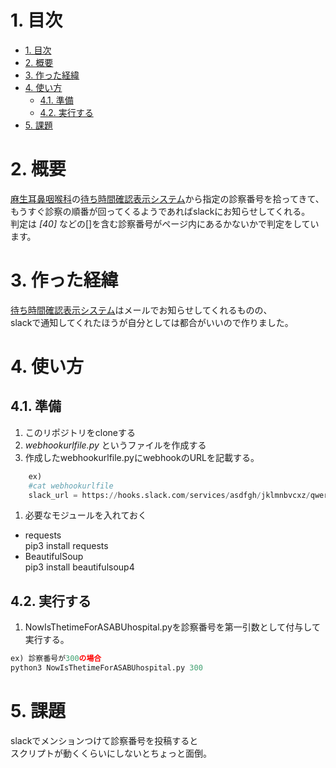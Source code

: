 # 1. 目次

<!-- TOC -->

- [1. 目次](#1-目次)
- [2. 概要](#2-概要)
- [3. 作った経緯](#3-作った経緯)
- [4. 使い方](#4-使い方)
  - [4.1. 準備](#41-準備)
  - [4.2. 実行する](#42-実行する)
- [5. 課題](#5-課題)

<!-- /TOC -->

# 2. 概要

[麻生耳鼻咽喉科](http://www.jibiazabu.or.jp/azabu/index.html)の[待ち時間確認表示システム](http://konzatsu.net/sfd-m.php?cid=17514799)から指定の診察番号を拾ってきて、  
もうすぐ診察の順番が回ってくるようであればslackにお知らせしてくれる。  
判定は *[40]* などの[]を含む診察番号がページ内にあるかないかで判定をしています。  

# 3. 作った経緯

[待ち時間確認表示システム](http://konzatsu.net/sfd-m.php?cid=17514799)はメールでお知らせしてくれるものの、  
slackで通知してくれたほうが自分としては都合がいいので作りました。

# 4. 使い方

## 4.1. 準備

1. このリポジトリをcloneする  
1. *webhookurlfile.py* というファイルを作成する
1. 作成したwebhookurlfile.pyにwebhookのURLを記載する。  

~~~python
    ex)
    #cat webhookurlfile
    slack_url = https://hooks.slack.com/services/asdfgh/jklmnbvcxz/qwertyuiop
~~~

1. 必要なモジュールを入れておく

- requests  
  pip3 install requests
- BeautifulSoup  
  pip3 install beautifulsoup4

## 4.2. 実行する

1. NowIsThetimeForASABUhospital.pyを診察番号を第一引数として付与して実行する。  

~~~python
ex) 診察番号が300の場合
python3 NowIsThetimeForASABUhospital.py 300
~~~

# 5. 課題

slackでメンションつけて診察番号を投稿すると  
スクリプトが動くくらいにしないとちょっと面倒。  
